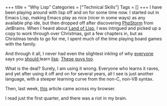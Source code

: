 +++
title = "Why Lisp"
Categories = ["Technical Skills"]
Tags = []
+++
I have been playing around with lisp off and on for some time now. I started out in Emacs Lisp, making Emacs play as nice (nicer in some ways) as any available php ide, but then dropped off after discovering <a href="http://www.jetbrains.com/phpstorm/">PhpStorm</a> from JetBrains. When I heard about <a href="http://landoflisp.com/">Land of Lisp</a>, I was intrigued and picked up a copy to work through over Christmas, got a few chapters in, but as Christmas tends to go for me, I spent much of the time playing board games with the family.<p /> And through it all, I never had even the slightest inkling of why <a href="http://thecleancoder.blogspot.com/2010/08/why-clojure.html">everyone</a> says you <a href="http://xahlee.org/UnixResource_dir/writ/wl_lisp.html">should </a>learn <a href="http://norvig.com/21-days.html">lisp</a>. <a href="http://bc.tech.coop/blog/040314.html">These guys too</a>. <p /> What is the deal? Surely, I am using it wrong. Everyone who learns it raves, and yet after using it off and on for several years, all I see is just another language, with a steeper learning curve from the non-C, non-VB syntax.<p /> Then, last week, <a href="http://www.defmacro.org/ramblings/lisp.html">this</a> article came across my browser.<p />I read just the first quarter, and there was a riot in my brain.

